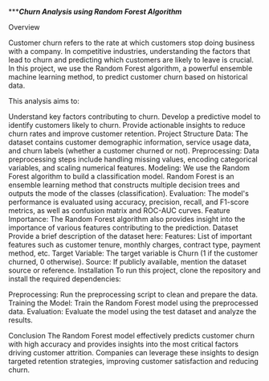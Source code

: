   **************************Churn Analysis using Random Forest Algorithm***********************

Overview

 Customer churn refers to the rate at which customers stop doing business with a company. In competitive industries, understanding the factors that lead to churn and predicting which customers are likely to leave is crucial. In this project, we use the Random Forest algorithm, a powerful ensemble machine learning method, to predict customer churn based on historical data.

This analysis aims to:

Understand key factors contributing to churn.
Develop a predictive model to identify customers likely to churn.
Provide actionable insights to reduce churn rates and improve customer retention.
Project Structure
Data: The dataset contains customer demographic information, service usage data, and churn labels (whether a customer churned or not).
Preprocessing: Data preprocessing steps include handling missing values, encoding categorical variables, and scaling numerical features.
Modeling: We use the Random Forest algorithm to build a classification model. Random Forest is an ensemble learning method that constructs multiple decision trees and outputs the mode of the classes (classification).
Evaluation: The model's performance is evaluated using accuracy, precision, recall, and F1-score metrics, as well as confusion matrix and ROC-AUC curves.
Feature Importance: The Random Forest algorithm also provides insight into the importance of various features contributing to the prediction.
Dataset
Provide a brief description of the dataset here:
Features: List of important features such as customer tenure, monthly charges, contract type, payment method, etc.
Target Variable: The target variable is Churn (1 if the customer churned, 0 otherwise).
Source: If publicly available, mention the dataset source or reference.
Installation
To run this project, clone the repository and install the required dependencies:

Preprocessing: Run the preprocessing script to clean and prepare the data.
Training the Model: Train the Random Forest model using the preprocessed data.
Evaluation: Evaluate the model using the test dataset and analyze the results.

Conclusion
The Random Forest model effectively predicts customer churn with high accuracy and provides insights into the most critical factors driving customer attrition. Companies can leverage these insights to design targeted retention strategies, improving customer satisfaction and reducing churn.
